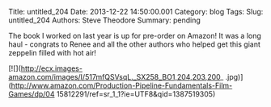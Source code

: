 Title: untitled_204
Date: 2013-12-22 14:50:00.001
Category: blog
Tags: 
Slug: untitled_204
Authors: Steve Theodore
Summary: pending

The book I worked on last year is up for pre-order on Amazon! It was a long
haul - congrats to Renee and all the other authors who helped get this giant
zeppelin filled with hot air!

[![](http://ecx.images-amazon.com/images/I/517mfQSVsqL._SX258_BO1,204,203,200_
.jpg)](http://www.amazon.com/Production-Pipeline-Fundamentals-Film-Games/dp/04
15812291/ref=sr_1_1?ie=UTF8&qid=1387519305)[](http://www.blogger.com/)


